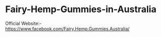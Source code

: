 # Fairy-Hemp-Gummies-in-Australia
Official Website:- https://www.facebook.com/Fairy.Hemp.Gummies.Australia/

